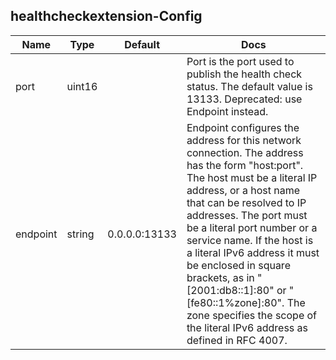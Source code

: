 ## healthcheckextension-Config

| Name | Type | Default | Docs |
| ---- | ---- | ------- | ---- |
| port |uint16| <no value> | Port is the port used to publish the health check status. The default value is 13133. Deprecated: use Endpoint instead.  |
| endpoint |string| 0.0.0.0:13133 | Endpoint configures the address for this network connection. The address has the form "host:port". The host must be a literal IP address, or a host name that can be resolved to IP addresses. The port must be a literal port number or a service name. If the host is a literal IPv6 address it must be enclosed in square brackets, as in "[2001:db8::1]:80" or "[fe80::1%zone]:80". The zone specifies the scope of the literal IPv6 address as defined in RFC 4007.  |

